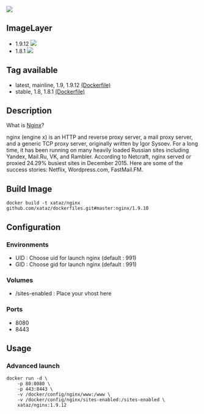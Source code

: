 ![](http://nginx.org/nginx.png)

## ImageLayer
* 1.9.12 [![](https://badge.imagelayers.io/xataz/nginx:latest.svg)](https://imagelayers.io/?images=xataz/nginx:latest 'Get your own badge on imagelayers.io')
* 1.8.1 [![](https://badge.imagelayers.io/xataz/nginx:stable.svg)](https://imagelayers.io/?images=xataz/nginx:stable 'Get your own badge on imagelayers.io')

## Tag available
* latest, mainline, 1.9, 1.9.12 [(Dockerfile)](https://github.com/xataz/dockerfiles/blob/master/nginx/1.9.12/Dockerfile)
* stable, 1.8, 1.8.1  [(Dockerfile)](https://github.com/xataz/dockerfiles/blob/master/nginx/1.8.1/Dockerfile)

## Description
What is [Nginx](http://nginx.org)?

nginx (engine x) is an HTTP and reverse proxy server, a mail proxy server, and a generic TCP proxy server, originally written by Igor Sysoev. For a long time, it has been running on many heavily loaded Russian sites including Yandex, Mail.Ru, VK, and Rambler. According to Netcraft, nginx served or proxied 24.29% busiest sites in December 2015. Here are some of the success stories: Netflix, Wordpress.com, FastMail.FM.

## Build Image

```shell
docker build -t xataz/nginx github.com/xataz/dockerfiles.git#master:nginx/1.9.10
```

## Configuration
### Environments
* UID : Choose uid for launch nginx (default : 991)
* GID : Choose gid for launch nginx (default : 991)

### Volumes
* /sites-enabled : Place your vhost here

### Ports
* 8080
* 8443

## Usage
### Advanced launch
```shell
docker run -d \
	-p 80:8080 \
	-p 443:8443 \
	-v /docker/config/nginx/www:/www \
	-v /docker/config/nginx/sites-enabled:/sites-enabled \
	xataz/nginx:1.9.12
```

